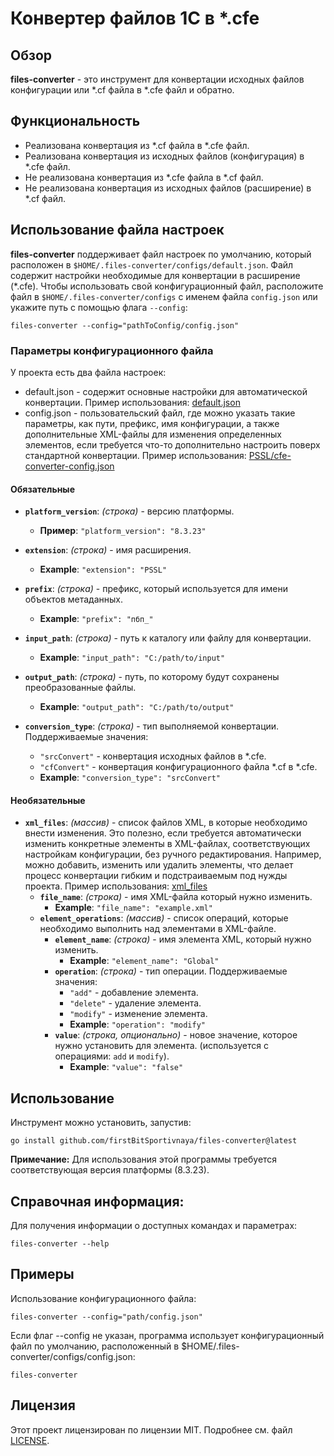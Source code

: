 # Конвертер файлов 1С в *.cfe

## Обзор

**files-converter** - это инструмент для конвертации исходных файлов конфигурации или *.cf файла в *.cfe файл и обратно.

## Функциональность
- Реализована конвертация из *.cf файла в *.cfe файл.
- Реализована конвертация из исходных файлов (конфигурация) в *.cfe файл.
- Не реализована конвертация из *.cfe файла в *.cf файл.
- Не реализована конвертация из исходных файлов (расширение) в *.cf файл.

## Использование файла настроек
**files-converter** поддерживает файл настроек по умолчанию, который расположен в `$HOME/.files-converter/configs/default.json`. Файл содержит настройки необходимые для конвертации в расширение (*.cfe).
Чтобы использовать свой конфигурационный файл, расположите файл в `$HOME/.files-converter/configs` с именем файла `config.json` или укажите путь с помощью флага `--config`:

```shell
files-converter --config="pathToConfig/config.json"
```

### Параметры конфигурационного файла

У проекта есть два файла настроек:
- default.json - содержит основные настройки для автоматической конвертации. Пример использования: [default.json](configs/default.json)
- config.json  - пользовательский файл, где можно указать такие параметры, как пути, префикс, имя конфигурации, а также дополнительные XML-файлы для изменения определенных элементов, если требуется что-то дополнительно настроить поверх стандартной конвертации. Пример использования: [PSSL/cfe-converter-config.json](https://github.com/firstBitSportivnaya/PSSL/blob/develop/cfe-converter-config.json)

#### Обязательные

- **`platform_version`**: *(строка)* - версию платформы.
  - **Пример**: `"platform_version": "8.3.23"`

- **`extension`**: *(строка)* - имя расширения.
  - **Example**: `"extension": "PSSL"`

- **`prefix`**: *(строка)* - префикс, который используется для имени объектов метаданных.
  - **Example**: `"prefix": "пбп_"`

- **`input_path`**: *(строка)* - путь к каталогу или файлу для конвертации.
  - **Example**: `"input_path": "C:/path/to/input"`

- **`output_path`**: *(строка)* - путь, по которому будут сохранены преобразованные файлы.
  - **Example**: `"output_path": "C:/path/to/output"`

- **`conversion_type`**: *(строка)* - тип выполняемой конвертации. Поддерживаемые значения:
  - `"srcConvert"` - конвертация исходных файлов в *.cfe.
  - `"cfConvert"`  - конвертация конфигурационного файла *.cf в *.cfe.
  - **Example**: `"conversion_type": "srcConvert"`

#### Необязательные

- **`xml_files`**: *(массив)* - список файлов XML, в которые необходимо внести изменения. Это полезно, если требуется автоматически изменить конкретные элементы в XML-файлах, соответствующих настройкам конфигурации, без ручного редактирования. Например, можно добавить, изменить или удалить элементы, что делает процесс конвертации гибким и подстраиваемым под нужды проекта. Пример использования: [xml_files](configs/default.json#3)
  - **`file_name`**: *(строка)* - имя XML-файла который нужно изменить.
    - **Example**: `"file_name": "example.xml"`
  - **`element_operations`**: *(массив)* - список операций, которые необходимо выполнить над элементами в XML-файле.
    - **`element_name`**: *(строка)* - имя элемента XML, который нужно изменить.
      - **Example**: `"element_name": "Global"`
    - **`operation`**: *(строка)* - тип операции. Поддерживаемые значения: 
      - `"add"`    - добавление элемента.
      - `"delete"` - удаление элемента.
      - `"modify"` - изменение элемента.
      - **Example**: `"operation": "modify"`
    - **`value`**: *(строка, опционально)* - новое значение, которое нужно установить для элемента. (используется с операциями: `add` и `modify`).
      - **Example**: `"value": "false"`

## Использование

Инструмент можно установить, запустив:

```shell
go install github.com/firstBitSportivnaya/files-converter@latest
```

**Примечание:** Для использования этой программы требуется соответствующая версия платформы (8.3.23).

## Справочная информация:

Для получения информации о доступных командах и параметрах:

```shell
files-converter --help
```

## Примеры

Использование конфигурационного файла:

```shell
files-converter --config="path/config.json"
```

Если флаг --config не указан, программа использует конфигурационный файл по умолчанию, расположенный в $HOME/.files-converter/configs/config.json:

```shell
files-converter
```

## Лицензия

Этот проект лицензирован по лицензии MIT. Подробнее см. файл [LICENSE](LICENSE).
